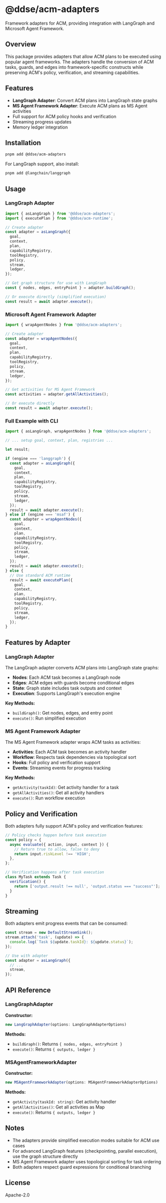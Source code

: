 # @ddse/acm-adapters

Framework adapters for ACM, providing integration with LangGraph and Microsoft Agent Framework.

## Overview

This package provides adapters that allow ACM plans to be executed using popular agent frameworks. The adapters handle the conversion of ACM tasks, guards, and edges into framework-specific constructs while preserving ACM's policy, verification, and streaming capabilities.

## Features

- **LangGraph Adapter**: Convert ACM plans into LangGraph state graphs
- **MS Agent Framework Adapter**: Execute ACM plans as MS Agent activities
- Full support for ACM policy hooks and verification
- Streaming progress updates
- Memory ledger integration

## Installation

```bash
pnpm add @ddse/acm-adapters
```

For LangGraph support, also install:
```bash
pnpm add @langchain/langgraph
```

## Usage

### LangGraph Adapter

```typescript
import { asLangGraph } from '@ddse/acm-adapters';
import { executePlan } from '@ddse/acm-runtime';

// Create adapter
const adapter = asLangGraph({
  goal,
  context,
  plan,
  capabilityRegistry,
  toolRegistry,
  policy,
  stream,
  ledger,
});

// Get graph structure for use with LangGraph
const { nodes, edges, entryPoint } = adapter.buildGraph();

// Or execute directly (simplified execution)
const result = await adapter.execute();
```

### Microsoft Agent Framework Adapter

```typescript
import { wrapAgentNodes } from '@ddse/acm-adapters';

// Create adapter
const adapter = wrapAgentNodes({
  goal,
  context,
  plan,
  capabilityRegistry,
  toolRegistry,
  policy,
  stream,
  ledger,
});

// Get activities for MS Agent Framework
const activities = adapter.getAllActivities();

// Or execute directly
const result = await adapter.execute();
```

### Full Example with CLI

```typescript
import { asLangGraph, wrapAgentNodes } from '@ddse/acm-adapters';

// ... setup goal, context, plan, registries ...

let result;

if (engine === 'langgraph') {
  const adapter = asLangGraph({
    goal,
    context,
    plan,
    capabilityRegistry,
    toolRegistry,
    policy,
    stream,
    ledger,
  });
  result = await adapter.execute();
} else if (engine === 'msaf') {
  const adapter = wrapAgentNodes({
    goal,
    context,
    plan,
    capabilityRegistry,
    toolRegistry,
    policy,
    stream,
    ledger,
  });
  result = await adapter.execute();
} else {
  // Use standard ACM runtime
  result = await executePlan({
    goal,
    context,
    plan,
    capabilityRegistry,
    toolRegistry,
    policy,
    stream,
    ledger,
  });
}
```

## Features by Adapter

### LangGraph Adapter

The LangGraph adapter converts ACM plans into LangGraph state graphs:

- **Nodes**: Each ACM task becomes a LangGraph node
- **Edges**: ACM edges with guards become conditional edges
- **State**: Graph state includes task outputs and context
- **Execution**: Supports LangGraph's execution engine

**Key Methods:**
- `buildGraph()`: Get nodes, edges, and entry point
- `execute()`: Run simplified execution

### MS Agent Framework Adapter

The MS Agent Framework adapter wraps ACM tasks as activities:

- **Activities**: Each ACM task becomes an activity handler
- **Workflow**: Respects task dependencies via topological sort
- **Hooks**: Full policy and verification support
- **Events**: Streaming events for progress tracking

**Key Methods:**
- `getActivity(taskId)`: Get activity handler for a task
- `getAllActivities()`: Get all activity handlers
- `execute()`: Run workflow execution

## Policy and Verification

Both adapters fully support ACM's policy and verification features:

```typescript
// Policy checks happen before task execution
const policy = {
  async evaluate({ action, input, context }) {
    // Return true to allow, false to deny
    return input.riskLevel !== 'HIGH';
  },
};

// Verification happens after task execution
class MyTask extends Task {
  verification() {
    return ['output.result !== null', 'output.status === "success"'];
  }
}
```

## Streaming

Both adapters emit progress events that can be consumed:

```typescript
const stream = new DefaultStreamSink();
stream.attach('task', (update) => {
  console.log(`Task ${update.taskId}: ${update.status}`);
});

// Use with adapter
const adapter = asLangGraph({
  // ...
  stream,
});
```

## API Reference

### LangGraphAdapter

**Constructor:**
```typescript
new LangGraphAdapter(options: LangGraphAdapterOptions)
```

**Methods:**
- `buildGraph()`: Returns `{ nodes, edges, entryPoint }`
- `execute()`: Returns `{ outputs, ledger }`

### MSAgentFrameworkAdapter

**Constructor:**
```typescript
new MSAgentFrameworkAdapter(options: MSAgentFrameworkAdapterOptions)
```

**Methods:**
- `getActivity(taskId: string)`: Get activity handler
- `getAllActivities()`: Get all activities as Map
- `execute()`: Returns `{ outputs, ledger }`

## Notes

- The adapters provide simplified execution modes suitable for ACM use cases
- For advanced LangGraph features (checkpointing, parallel execution), use the graph structure directly
- MS Agent Framework adapter uses topological sorting for task ordering
- Both adapters respect guard expressions for conditional branching

## License

Apache-2.0

